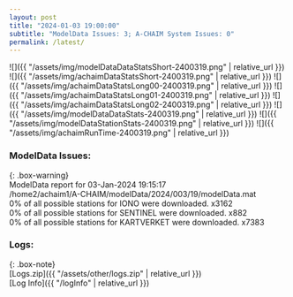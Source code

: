 ```yaml
---
layout: post
title: "2024-01-03 19:00:00"
subtitle: "ModelData Issues: 3; A-CHAIM System Issues: 0"
permalink: /latest/
---
```


![]({{ "/assets/img/modelDataDataStatsShort-2400319.png" | relative_url }})
![]({{ "/assets/img/achaimDataStatsShort-2400319.png" | relative_url }})
![]({{ "/assets/img/achaimDataStatsLong00-2400319.png" | relative_url }})
![]({{ "/assets/img/achaimDataStatsLong01-2400319.png" | relative_url }})
![]({{ "/assets/img/achaimDataStatsLong02-2400319.png" | relative_url }})
![]({{ "/assets/img/modelDataDataStats-2400319.png" | relative_url }})
![]({{ "/assets/img/modelDataStationStats-2400319.png" | relative_url }})
![]({{ "/assets/img/achaimRunTime-2400319.png" | relative_url }})


### ModelData Issues:  
  
{: .box-warning}  
 ModelData report for 03-Jan-2024 19:15:17   
 /home2/achaim1/A-CHAIM/modelData/2024/003/19/modelData.mat   
 0% of all possible stations for IONO were downloaded. x3162   
 0% of all possible stations for SENTINEL were downloaded. x882   
 0% of all possible stations for KARTVERKET were downloaded. x7383   
  


### Logs:  
  
{: .box-note}  
[Logs.zip]({{ "/assets/other/logs.zip" | relative_url }})  
[Log Info]({{ "/logInfo" | relative_url }})  
